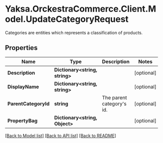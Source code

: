 # Yaksa.OrckestraCommerce.Client.Model.UpdateCategoryRequest
Categories are entities which represents a classification of products.

## Properties

Name | Type | Description | Notes
------------ | ------------- | ------------- | -------------
**Description** | **Dictionary&lt;string, string&gt;** |  | [optional] 
**DisplayName** | **Dictionary&lt;string, string&gt;** |  | [optional] 
**ParentCategoryId** | **string** | The parent category&#39;s id. | [optional] 
**PropertyBag** | **Dictionary&lt;string, Object&gt;** |  | [optional] 

[[Back to Model list]](../README.md#documentation-for-models) [[Back to API list]](../README.md#documentation-for-api-endpoints) [[Back to README]](../README.md)

